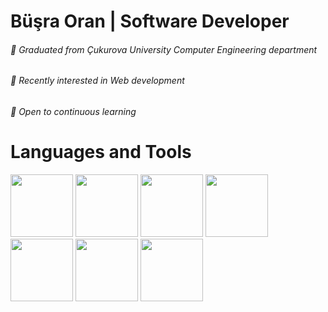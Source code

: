 # Büşra Oran | Software Developer

###### :crystal_ball: Graduated from Çukurova University Computer Engineering department
###### :crystal_ball: Recently interested in Web development
###### :crystal_ball: Open to continuous learning


# Languages and Tools
<p float="left">
<img src=https://1000logos.net/wp-content/uploads/2020/09/Java-Logo-1996-768x483.png width=100 >
<img src=https://ih1.redbubble.net/image.395411727.8962/st,small,845x845-pad,1000x1000,f8f8f8.u2.jpg width=100>
<img src=https://encrypted-tbn0.gstatic.com/images?q=tbn:ANd9GcTh3HoIzed04XoJIRjgbP_krDSlq-Ph3bfFTA&usqp=CAU width=100>
<img src=https://encrypted-tbn0.gstatic.com/images?q=tbn:ANd9GcR9WYHLYIVN011VGVl1pkwPRrAGWPBbG25YrQ&usqp=CAU width=100>
<img src=https://www.svgrepo.com/show/303232/mongodb-logo.svg width=100>
<img src=https://cdn4.iconfinder.com/data/icons/logos-and-brands/512/267_Python_logo-512.png width=100>
<img src=https://w7.pngwing.com/pngs/159/366/png-transparent-django-python-computer-icons-logo-python-text-label-rectangle.png width=100>
</p>
<!--
**busraaaoran/busraaaoran** is a ✨ _special_ ✨ repository because its `README.md` (this file) appears on your GitHub profile.

Here are some ideas to get you started:

- 🔭 I’m currently working on ...
- 🌱 I’m currently learning ...
- 👯 I’m looking to collaborate on ...
- 🤔 I’m looking for help with ...
- 💬 Ask me about ...
- 📫 How to reach me: ...
- 😄 Pronouns: ...
- ⚡ Fun fact: ...
-->
